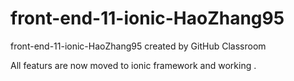 # front-end-11-ionic-HaoZhang95
front-end-11-ionic-HaoZhang95 created by GitHub Classroom

All featurs are now moved to ionic framework and working .
